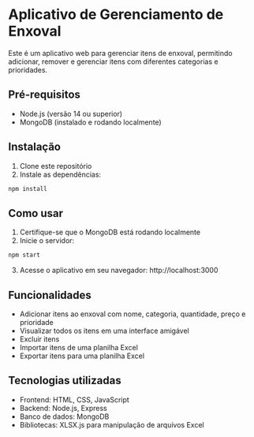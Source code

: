 # Aplicativo de Gerenciamento de Enxoval

Este é um aplicativo web para gerenciar itens de enxoval, permitindo adicionar, remover e gerenciar itens com diferentes categorias e prioridades.

## Pré-requisitos

- Node.js (versão 14 ou superior)
- MongoDB (instalado e rodando localmente)

## Instalação

1. Clone este repositório
2. Instale as dependências:
```bash
npm install
```

## Como usar

1. Certifique-se que o MongoDB está rodando localmente
2. Inicie o servidor:
```bash
npm start
```
3. Acesse o aplicativo em seu navegador: http://localhost:3000

## Funcionalidades

- Adicionar itens ao enxoval com nome, categoria, quantidade, preço e prioridade
- Visualizar todos os itens em uma interface amigável
- Excluir itens
- Importar itens de uma planilha Excel
- Exportar itens para uma planilha Excel

## Tecnologias utilizadas

- Frontend: HTML, CSS, JavaScript
- Backend: Node.js, Express
- Banco de dados: MongoDB
- Bibliotecas: XLSX.js para manipulação de arquivos Excel 
